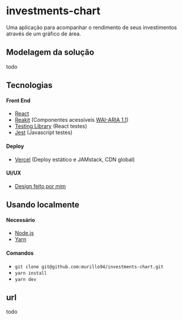 # investments-chart

Uma aplicação para acompanhar o rendimento de seus investimentos através de um gráfico de área.

## Modelagem da solução

todo

## Tecnologias

#### Front End

- [React](https://github.com/facebook/react)
- [Reakit](https://reakit.io/docs/get-started/) (Componentes acessíveis [WAI-ARIA 1.1](https://www.w3.org/TR/wai-aria/))
- [Testing Library](https://testing-library.com/docs/intro) (React testes)
- [Jest](https://jestjs.io/) (Javascript testes)

#### Deploy

- [Vercel](https://vercel.com) (Deploy estático e JAMstack, CDN global)

#### UI/UX

- [Design feito por mim](https://dribbble.com/shots/12015001-Investments-chart)

## Usando localmente

#### Necessário

- [Node.js](https://nodejs.org/)
- [Yarn](https://yarnpkg.com/)

#### Comandos

- `git clone git@github.com:murillo94/investments-chart.git`
- `yarn install`
- `yarn dev`

## url

todo
